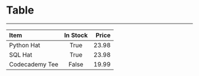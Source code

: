 

# Table #
---


| Item              | In Stock | Price |
| :---------------- | :------: | ----: |
| Python Hat        |   True   | 23.98 |
| SQL Hat           |   True   | 23.98 |
| Codecademy Tee    |  False   | 19.99 |
